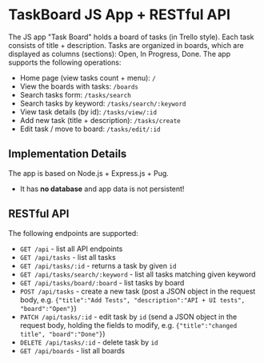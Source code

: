 # TaskBoard JS App + RESTful API

The JS app "Task Board" holds a board of tasks (in Trello style). Each task consists of title + description. Tasks are organized in boards, which are displayed as columns (sections): Open, In Progress, Done. The app supports the following operations:
 - Home page (view tasks count + menu): `/`
 - View the boards with tasks: `/boards`
 - Search tasks form: `/tasks/search`
 - Search tasks by keyword: `/tasks/search/:keyword`
 - View task details (by id): `/tasks/view/:id`
 - Add new task (title + description): `/tasks/create`
 - Edit task / move to board: `/tasks/edit/:id`

## Implementation Details

The app is based on Node.js + Express.js + Pug.
 - It has **no database** and app data is not persistent!

## RESTful API

The following endpoints are supported:
 - `GET /api` - list all API endpoints
 - `GET /api/tasks` - list all tasks
 - `GET /api/tasks/:id` - returns a task by given `id`
 - `GET /api/tasks/search/:keyword` - list all tasks matching given keyword
 - `GET /api/tasks/board/:board` - list tasks by board
 - `POST /api/tasks` - create a new task (post a JSON object in the request body, e.g. `{"title":"Add Tests", "description":"API + UI tests", "board":"Open"}`)
 - `PATCH /api/tasks/:id` - edit task by `id` (send a JSON object in the request body, holding the fields to modify, e.g. `{"title":"changed title", "board":"Done"}`)
 - `DELETE /api/tasks/:id` - delete task by `id`
 - `GET /api/boards` - list all boards